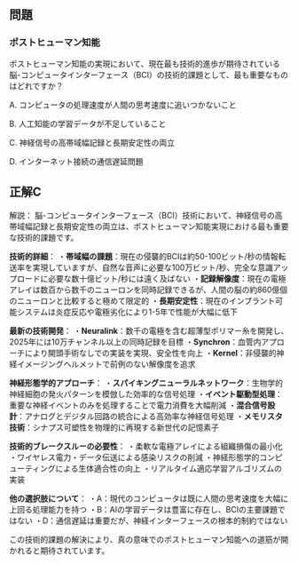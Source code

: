 ## 問題
### ポストヒューマン知能
ポストヒューマン知能の実現において、現在最も技術的進歩が期待されている脳-コンピュータインターフェース（BCI）の技術的課題として、最も重要なものはどれですか？

A. コンピュータの処理速度が人間の思考速度に追いつかないこと

B. 人工知能の学習データが不足していること

C. 神経信号の高帯域幅記録と長期安定性の両立

D. インターネット接続の通信遅延問題

## 正解C

解説：
脳-コンピュータインターフェース（BCI）技術において、神経信号の高帯域幅記録と長期安定性の両立は、ポストヒューマン知能実現における最も重要な技術的課題です。

**技術的詳細**：
・**帯域幅の課題**：現在の侵襲的BCIは約50-100ビット/秒の情報転送率を実現していますが、自然な音声に必要な100万ビット/秒、完全な意識アップロードに必要な数十億ビット/秒には遠く及ばない
・**記録解像度**：現在の電極アレイは数百から数千のニューロンを同時記録できるが、人間の脳の約860億個のニューロンと比較すると極めて限定的
・**長期安定性**：現在のインプラント可能システムは炎症反応や電極劣化により1-5年で性能が大幅に低下

**最新の技術開発**：
・**Neuralink**：数千の電極を含む超薄型ポリマー糸を開発し、2025年には10万チャンネル以上の同時記録を目標
・**Synchron**：血管内アプローチにより開頭手術なしでの実装を実現、安全性を向上
・**Kernel**：非侵襲的神経イメージングヘルメットで前例のない解像度を追求

**神経形態学的アプローチ**：
・**スパイキングニューラルネットワーク**：生物学的神経細胞の発火パターンを模倣した効率的な信号処理
・**イベント駆動型処理**：重要な神経イベントのみを処理することで電力消費を大幅削減
・**混合信号設計**：アナログとデジタル回路の統合による高効率な神経信号処理
・**メモリスタ技術**：シナプス可塑性を物理的に再現する新世代の記憶素子

**技術的ブレークスルーの必要性**：
・柔軟な電極アレイによる組織損傷の最小化
・ワイヤレス電力・データ伝送による感染リスクの削減
・神経形態学的コンピューティングによる生体適合性の向上
・リアルタイム適応学習アルゴリズムの実装

**他の選択肢について**：
・A：現代のコンピュータは既に人間の思考速度を大幅に上回る処理能力を持つ
・B：AIの学習データは豊富に存在し、BCIの主要課題ではない
・D：通信遅延は重要だが、神経インターフェースの根本的制約ではない

この技術的課題の解決により、真の意味でのポストヒューマン知能への道筋が開かれると期待されています。 